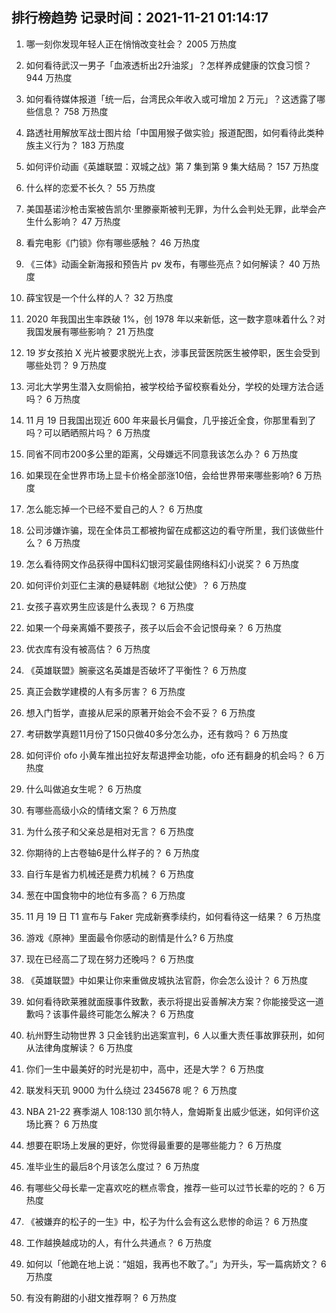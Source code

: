 
## 排行榜趋势 记录时间：2021-11-21 01:14:17
  
  1. 哪一刻你发现年轻人正在悄悄改变社会？ 2005 万热度
    
  2. 如何看待武汉一男子「血液透析出2升油浆」？怎样养成健康的饮食习惯？ 944 万热度
    
  3. 如何看待媒体报道「统一后，台湾民众年收入或可增加 2 万元」？这透露了哪些信息？ 758 万热度
    
  4. 路透社用解放军战士图片给「中国用猴子做实验」报道配图，如何看待此类种族主义行为？ 183 万热度
    
  5. 如何评价动画《英雄联盟：双城之战》第 7 集到第 9 集大结局？ 157 万热度
    
  6. 什么样的恋爱不长久？ 55 万热度
    
  7. 美国基诺沙枪击案被告凯尔·里滕豪斯被判无罪，为什么会判处无罪，此举会产生什么影响？ 47 万热度
    
  8. 看完电影《门锁》你有哪些感触？ 46 万热度
    
  9. 《三体》动画全新海报和预告片 pv 发布，有哪些亮点？如何解读？ 40 万热度
    
  10. 薛宝钗是一个什么样的人？ 32 万热度
    
  11. 2020 年我国出生率跌破 1%，创 1978 年以来新低，这一数字意味着什么？对我国发展有哪些影响？ 21 万热度
    
  12. 19 岁女孩拍 X 光片被要求脱光上衣，涉事民营医院医生被停职，医生会受到哪些处罚？ 9 万热度
    
  13. 河北大学男生潜入女厕偷拍，被学校给予留校察看处分，学校的处理方法合适吗？ 6 万热度
    
  14. 11 月 19 日我国出现近 600 年来最长月偏食，几乎接近全食，你那里看到了吗？可以晒晒照片吗？ 6 万热度
    
  15. 同省不同市200多公里的距离，父母嫌远不同意我该怎么办？ 6 万热度
    
  16. 如果现在全世界市场上显卡价格全部涨10倍，会给世界带来哪些影响? 6 万热度
    
  17. 怎么能忘掉一个已经不爱自己的人？ 6 万热度
    
  18. 公司涉嫌诈骗，现在全体员工都被拘留在成都这边的看守所里，我们该做些什么？ 6 万热度
    
  19. 怎么看待网文作品获得中国科幻银河奖最佳网络科幻小说奖？ 6 万热度
    
  20. 如何评价刘亚仁主演的悬疑韩剧《地狱公使》？ 6 万热度
    
  21. 女孩子喜欢男生应该是什么表现？ 6 万热度
    
  22. 如果一个母亲离婚不要孩子，孩子以后会不会记恨母亲？ 6 万热度
    
  23. 优衣库有没有被高估？ 6 万热度
    
  24. 《英雄联盟》腕豪这名英雄是否破坏了平衡性？ 6 万热度
    
  25. 真正会数学建模的人有多厉害？ 6 万热度
    
  26. 想入门哲学，直接从尼采的原著开始会不会不妥？ 6 万热度
    
  27. 考研数学真题11月份了150只做40多分怎么办，还有救吗？ 6 万热度
    
  28. 如何评价 ofo 小黄车推出拉好友帮退押金功能，ofo 还有翻身的机会吗？ 6 万热度
    
  29. 什么叫做追女生呢？ 6 万热度
    
  30. 有哪些高级小众的情绪文案？ 6 万热度
    
  31. 为什么孩子和父亲总是相对无言？ 6 万热度
    
  32. 你期待的上古卷轴6是什么样子的？ 6 万热度
    
  33. 自行车是省力机械还是费力机械？ 6 万热度
    
  34. 葱在中国食物中的地位有多高？ 6 万热度
    
  35. 11 月 19 日 T1 宣布与 Faker 完成新赛季续约，如何看待这一结果？ 6 万热度
    
  36. 游戏《原神》里面最令你感动的剧情是什么? 6 万热度
    
  37. 现在已经高二了现在努力还晚吗？ 6 万热度
    
  38. 《英雄联盟》中如果让你来重做皮城执法官蔚，你会怎么设计？ 6 万热度
    
  39. 如何看待欧莱雅就面膜事件致歉，表示将提出妥善解决方案？你能接受这一道歉吗？该事件最终可能怎么解决？ 6 万热度
    
  40. 杭州野生动物世界 3 只金钱豹出逃案宣判，6 人以重大责任事故罪获刑，如何从法律角度解读？ 6 万热度
    
  41. 你们一生中最美好的时光是初中，高中，还是大学？ 6 万热度
    
  42. 联发科天玑 9000 为什么绕过 2345678 呢？ 6 万热度
    
  43. NBA 21-22 赛季湖人 108:130 凯尔特人，詹姆斯复出威少低迷，如何评价这场比赛？ 6 万热度
    
  44. 想要在职场上发展的更好，你觉得最重要的是哪些能力？ 6 万热度
    
  45. 准毕业生的最后8个月该怎么度过？ 6 万热度
    
  46. 有哪些父母长辈一定喜欢吃的糕点零食，推荐一些可以过节长辈的吃的？ 6 万热度
    
  47. 《被嫌弃的松子的一生》中，松子为什么会有这么悲惨的命运？ 6 万热度
    
  48. 工作越换越成功的人，有什么共通点？ 6 万热度
    
  49. 如何以「他跪在地上说：“姐姐，我再也不敢了。”」为开头，写一篇病娇文？ 6 万热度
    
  50. 有没有齁甜的小甜文推荐啊？ 6 万热度
    